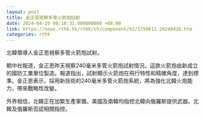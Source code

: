 ```yaml
---
layout: post
title: 金正恩視察多管火箭炮試射
date: 2024-04-26 08:10:31.000000000 +08:00
link: https://news.rthk.hk/rthk/ch/component/k2/1750611-20240426.htm
categories: rthk
---
```


北韓領導人金正恩視察多管火箭炮試射。

朝中社報道，金正恩昨天視察240毫米多管火箭炮試射情況。這款火箭炮由新成立的國防工業單位製造。報道指出，試射顯示火箭炮在飛行特性和精確角度，達到標準。金正恩表示，採用新技術的240毫米多管火箭炮系統，將為強化北韓火炮能力，帶來戰略性改變。

外界相信，北韓正在加緊生產軍備，美國及南韓均指控北韓向俄羅斯提供武器。北韓及俄羅斯否認相關指控。
